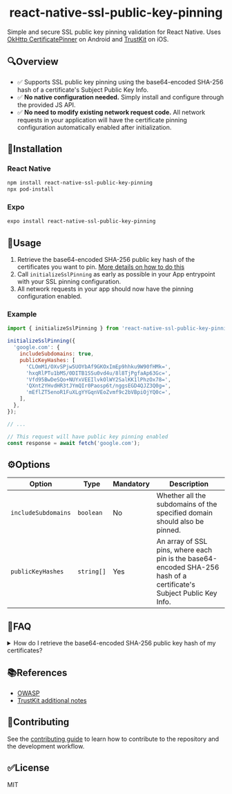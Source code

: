 <h1 align="center">react-native-ssl-public-key-pinning</h1>

Simple and secure SSL public key pinning validation for React Native. Uses [OkHttp CertificatePinner](https://square.github.io/okhttp/4.x/okhttp/okhttp3/-certificate-pinner/) on Android and [TrustKit](https://github.com/datatheorem/TrustKit) on iOS.

## 🔍Overview

- ✅ Supports SSL public key pinning using the base64-encoded SHA-256 hash of a certificate's Subject Public Key Info.
- ✅ **No native configuration needed.** Simply install and configure through the provided JS API.
- ✅ **No need to modify existing network request code.** All network requests in your application will have the certificate pinning configuration automatically enabled after initialization. 

## 🧰Installation

### React Native
```sh
npm install react-native-ssl-public-key-pinning
npx pod-install
```

### Expo
```sh
expo install react-native-ssl-public-key-pinning
```

## 🚀Usage

1. Retrieve the base64-encoded SHA-256 public key hash of the certificates you want to pin. [More details on how to do this](#public-key-hash)
2. Call `initializeSslPinning` as early as possible in your App entrypoint with your SSL pinning configuration.
3. All network requests in your app should now have the pinning configuration enabled.

### Example

```js
import { initializeSslPinning } from 'react-native-ssl-public-key-pinning';

initializeSslPinning({
  'google.com': {
    includeSubdomains: true,
    publicKeyHashes: [
      'CLOmM1/OXvSPjw5UOYbAf9GKOxImEp9hhku9W90fHMk=',
      'hxqRlPTu1bMS/0DITB1SSu0vd4u/8l8TjPgfaAp63Gc=',
      'Vfd95BwDeSQo+NUYxVEEIlvkOlWY2SalKK1lPhzOx78=',
      'QXnt2YHvdHR3tJYmQIr0Paosp6t/nggsEGD4QJZ3Q0g=',
      'mEflZT5enoR1FuXLgYYGqnVEoZvmf9c2bVBpiOjYQ0c=',
    ],
  },
});

// ...

// This request will have public key pinning enabled
const response = await fetch('google.com');
```

## ⚙️Options

|Option|Type|Mandatory|Description|
|--|--|--|--|
|`includeSubdomains`|`boolean`|No|Whether all the subdomains of the specified domain should also be pinned.|
|`publicKeyHashes`|`string[]`|Yes|An array of SSL pins, where each pin is the base64-encoded SHA-256 hash of a certificate's Subject Public Key Info.|

## 🤔FAQ

<details id="public-key-hash">
  <summary>How do I retrieve the base64-encoded SHA-256 public key hash of my certificates?</summary>

  ### OpenSSL CLI
  
  #### Server
  
  Run the following command, replacing `<hostname>` with your server's hostname.
  
  ```sh
  openssl s_client -servername <hostname> -connect <hostname>:443 | openssl x509 -pubkey -noout | openssl rsa -pubin -outform der | openssl dgst -sha256 -binary | openssl enc -base64
  ```
  
  #### Certificate file
  
  ```sh
  openssl x509 -in certificate.crt -pubkey -noout | openssl pkey -pubin -outform der | openssl dgst -sha256 -binary | openssl enc -base64
  ```
  
  ### SSL Labs
  
  If your server is accessible publicly, you can use https://www.ssllabs.com/ssltest/index.html to retrieve the public key hash of your certificates.
  
  ![ssllabs](https://user-images.githubusercontent.com/1888212/224491992-f315c9b0-1cd5-4ad1-a02a-b32a9fc52493.jpg)
  
</details>

## 📚References

- [OWASP](https://owasp.org/www-community/controls/Certificate_and_Public_Key_Pinning)
- [TrustKit additional notes](https://github.com/datatheorem/TrustKit/blob/master/docs/getting-started.md#additional-notes)

## 🤝Contributing

See the [contributing guide](CONTRIBUTING.md) to learn how to contribute to the repository and the development workflow.

## ✅License

MIT

